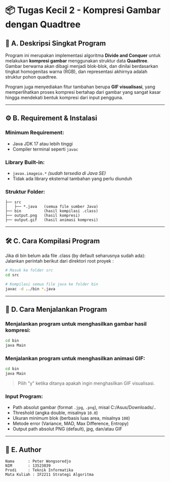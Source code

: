 # 📦 Tugas Kecil 2 - Kompresi Gambar dengan Quadtree

## 🧠 A. Deskripsi Singkat Program
Program ini merupakan implementasi algoritma **Divide and Conquer** untuk melakukan **kompresi gambar** menggunakan struktur data **Quadtree**. Gambar berwarna akan dibagi menjadi blok-blok, dan dinilai berdasarkan tingkat homogenitas warna (RGB), dan representasi akhirnya adalah 
struktur pohon quadtree.

Program juga menyediakan fitur tambahan berupa **GIF visualisasi**, yang memperlihatkan proses kompresi bertahap dari gambar yang sangat kasar hingga mendekati bentuk kompresi dari input pengguna.

---

## ⚙️ B. Requirement & Instalasi

### Minimum Requirement:
- Java JDK 17 atau lebih tinggi
- Compiler terminal seperti `javac`

### Library Built-in:
- `javax.imageio.*` *(sudah tersedia di Java SE)*
- Tidak ada library eksternal tambahan yang perlu diunduh

### Struktur Folder:
```
├── src
│   ├── *.java   (semua file sumber Java)
├── bin          (hasil kompilasi .class)
├── output.png   (hasil kompresi)
├── output.gif   (hasil animasi kompresi)
```

---

## 🛠️ C. Cara Kompilasi Program

Jika di bin belum ada file .class (by default seharusnya sudah ada):
Jalankan perintah berikut dari direktori root proyek :

```bash
# Masuk ke folder src 
cd src

# Kompilasi semua file java ke folder bin
javac -d ../bin *.java 
```

---

## 🚀 D. Cara Menjalankan Program

### Menjalankan program untuk menghasilkan gambar hasil kompresi:
```bash
cd bin
java Main
```

### Menjalankan program untuk menghasilkan animasi GIF:
```bash
cd bin
java Main
```
> Pilih "y" ketika ditanya apakah ingin menghasilkan GIF visualisasi.

### Input Program:
- Path absolut gambar (format `.jpg`, `.png`), misal C:/Asus/Downloads/..
- Threshold (angka double, misalnya `10.0`)
- Ukuran minimum blok (berbasis luas area, misalnya `100`)
- Metode error (Variance, MAD, Max Difference, Entropy)
- Output path absolut PNG (default), jpg, dan/atau GIF 

---

## 👤 E. Author

```
Nama      : Peter Wongsoredjo
NIM       : 13523039
Prodi     : Teknik Informatika
Mata Kuliah : IF2211 Strategi Algoritma
```

